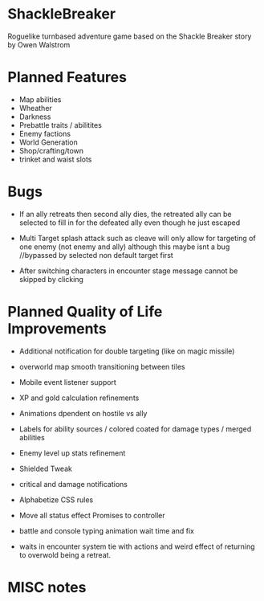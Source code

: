 # ShackleBreaker
Roguelike turnbased adventure game based on the Shackle Breaker story by Owen Walstrom

# Planned Features
* Map abilities
* Wheather
* Darkness
* Prebattle traits / abilitites
* Enemy factions
* World Generation
* Shop/crafting/town
* trinket and waist slots


# Bugs

* If an ally retreats then second ally dies, the retreated ally can be selected to fill in for the defeated ally even though he just escaped
* Multi Target splash attack such as cleave will only allow for targeting of one enemy (not enemy and ally) although this maybe isnt a bug //bypassed by selected non default target first

* After switching characters in encounter stage message cannot be skipped by clicking


# Planned Quality of Life Improvements
* Additional notification for double targeting (like on magic missile)
* overworld map smooth transitioning between tiles
* Mobile event listener support
* XP and gold calculation refinements
* Animations dpendent on hostile vs ally
* Labels for ability sources / colored coated for damage types / merged abilities
* Enemy level up stats refinement
* Shielded Tweak
* critical and damage notifications

* Alphabetize CSS rules
* Move all status effect Promises to controller
* battle and console typing animation wait time and fix
* waits in encounter system tie with actions and weird effect of returning to overwold being a retreat.

# MISC notes
